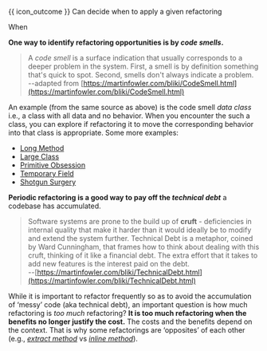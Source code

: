 <span id="prereqs"></span>

<span id="outcomes">{{ icon_outcome }} Can decide when to apply a given refactoring</span>

<span id="title">When</span>

<div id="body">

**One way to identify refactoring opportunities is by _code smells_.**

> A _code smell_ is a surface indication that usually corresponds to a deeper problem in the system.
> First, a smell is by definition something that's quick to spot. Second, smells don't always indicate a problem.<br>
> --adapted from [https://martinfowler.com/bliki/CodeSmell.html](https://martinfowler.com/bliki/CodeSmell.html)

An example (from the same source as above) is the code smell _data class_ i.e., a class with all data and no behavior. When you encounter the such a class, you can explore if refactoring it to move the corresponding behavior into that class is appropriate. Some more examples:
* [Long Method](https://refactoring.guru/smells/long-method)
* [Large Class](https://refactoring.guru/smells/large-class)
* [Primitive Obsession](https://refactoring.guru/smells/primitive-obsession)
* [Temporary Field](https://refactoring.guru/smells/temporary-field)
* [Shotgun Surgery](https://refactoring.guru/smells/shotgun-surgery)

**Periodic refactoring is a good way to pay off the _technical debt_** a codebase has accumulated.

> Software systems are prone to the build up of **cruft** - deficiencies in internal quality that make it harder than it would ideally be to modify and extend the system further. Technical Debt is a metaphor, coined by Ward Cunningham, that frames how to think about dealing with this cruft, thinking of it like a financial debt. The extra effort that it takes to add new features is the interest paid on the debt.<br>
> --[https://martinfowler.com/bliki/TechnicalDebt.html](https://martinfowler.com/bliki/TechnicalDebt.html)

While it is important to refactor frequently so as to avoid the accumulation of ‘messy’ code (aka technical debt), an important question is how much refactoring is _too much_ refactoring? **It is too much refactoring when the benefits no longer justify the cost.** The costs and the benefits depend on the context. That is why some refactorings are ‘opposites’ of each other (e.g., [_extract method_](https://refactoring.com/catalog/extractMethod.html) vs [_inline method_](https://refactoring.com/catalog/inlineMethod.html)).

</div>

<div id="extras">

<include src="resourcesPanel.md" boilerplate/><include src="exercisesPanel.md" boilerplate/>
</div>

